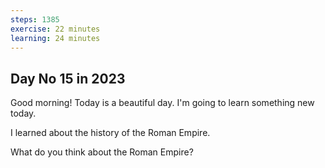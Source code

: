 ```yaml
---
steps: 1385
exercise: 22 minutes
learning: 24 minutes
---
```

## Day No 15 in 2023
Good morning! Today is a beautiful day.
I'm going to learn something new today.

I learned about the history of the Roman Empire.

What do you think about the Roman Empire?
